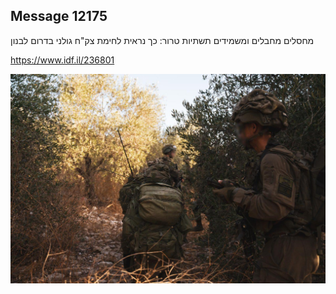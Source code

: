 ## Message 12175

מחסלים מחבלים ומשמידים תשתיות טרור:
כך נראית לחימת צק"ח גולני בדרום לבנון

https://www.idf.il/236801

![Photo](12175/12175_photo.jpg)
